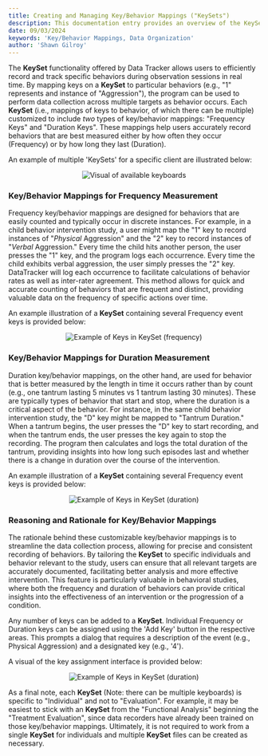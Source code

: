 ```yaml
---
title: Creating and Managing Key/Behavior Mappings ("KeySets")
description: This documentation entry provides an overview of the KeySet functionality within Data Tracker, including its purpose, structure, and how to create and manage KeySets for efficient data collection.
date: 09/03/2024
keywords: 'Key/Behavior Mappings, Data Organization'
author: 'Shawn Gilroy'
---
```


The **KeySet** functionality offered by Data Tracker allows users to efficiently record and track specific behaviors during observation sessions in real time. By mapping keys on a **KeySet** to particular behaviors (e.g., "1" represents and instance of "Aggression"), the program can be used to perform data collection across multiple targets as behavior occurs. Each **KeySet** (i.e., mappings of keys to behavior, of which there can be multiple) customized to include _two_ types of key/behavior mappings: "Frequency Keys" and "Duration Keys". These mappings help users accurately record behaviors that are best measured either by how often they occur (Frequency) or by how long they last (Duration).

An example of multiple 'KeySets' for a specific client are illustrated below:

<div align="center" width="100%">
    <img src="/docs/keyboards_ui.png" alt="Visual of available keyboards"/>
</div>

### Key/Behavior Mappings for Frequency Measurement

Frequency key/behavior mappings are designed for behaviors that are easily counted and typically occur in discrete instances. For example, in a child behavior intervention study, a user might map the "1" key to record instances of "_Physical_ Aggression" and the "2" key to record instances of "_Verbal_ Aggression." Every time the child hits another person, the user presses the "1" key, and the program logs each occurrence. Every time the child exhibits verbal aggression, the user simply presses the "2" key. DataTracker will log each occurrence to facilitate calculations of behavior rates as well as inter-rater agreement. This method allows for quick and accurate counting of behaviors that are frequent and distinct, providing valuable data on the frequency of specific actions over time.

An example illustration of a **KeySet** containing several Frequency event keys is provided below:

<div align="center" width="100%">
    <img src="/docs/keys_frequency.png" alt="Example of Keys in KeySet (frequency)"/>
</div>

### Key/Behavior Mappings for Duration Measurement

Duration key/behavior mappings, on the other hand, are used for behavior that is better measured by the length in time it occurs rather than by count (e.g., one tantrum lasting 5 minutes vs 1 tantrum lasting 30 minutes). These are typically types of behavior that start and stop, where the duration is a critical aspect of the behavior. For instance, in the same child behavior intervention study, the "D" key might be mapped to "Tantrum Duration." When a tantrum begins, the user presses the "D" key to start recording, and when the tantrum ends, the user presses the key again to stop the recording. The program then calculates and logs the total duration of the tantrum, providing insights into how long such episodes last and whether there is a change in duration over the course of the intervention.

An example illustration of a **KeySet** containing several Frequency event keys is provided below:

<div align="center" width="100%">
    <img src="/docs/keys_duration.png" alt="Example of Keys in KeySet (duration)"/>
</div>

### Reasoning and Rationale for Key/Behavior Mappings

The rationale behind these customizable key/behavior mappings is to streamline the data collection process, allowing for precise and consistent recording of behaviors. By tailoring the **KeySet** to specific individuals and behavior relevant to the study, users can ensure that all relevant targets are accurately documented, facilitating better analysis and more effective intervention. This feature is particularly valuable in behavioral studies, where both the frequency and duration of behaviors can provide critical insights into the effectiveness of an intervention or the progression of a condition.

Any number of keys can be added to a **KeySet**. Individual Frequency or Duration keys can be assigned using the 'Add Key' button in the respective areas. This prompts a dialog that requires a description of the event (e.g., Physical Aggression) and a designated key (e.g., '4').

A visual of the key assignment interface is provided below:

<div align="center" width="100%">
    <img src="/docs/keys_dialog.png" alt="Example of Keys in KeySet (duration)"/>
</div>

As a final note, each **KeySet** (Note: there can be multiple keyboards) is specific to "Individual" and not to "Evaluation". For example, it may be easiest to stick with an **KeySet** from the "Functional Analysis" beginning the "Treatment Evaluation", since data recorders have already been trained on those key/behavior mappings. Ultimately, it is not required to work from a single **KeySet** for individuals and multiple **KeySet** files can be created as necessary.
